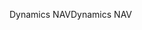 <span data-ttu-id="e3ca9-101">Dynamics NAV</span><span class="sxs-lookup"><span data-stu-id="e3ca9-101">Dynamics NAV</span></span>